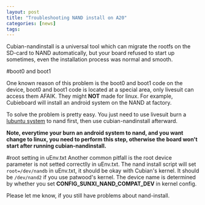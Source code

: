 ```yaml
---
layout: post
title: "Troubleshooting NAND install on A20"
categories: [news]
tags:
---
```

Cubian-nandinstall is a universal tool which can migrate the rootfs on the SD-card to NAND automatically, but your board refused to start up sometimes, even the installation process was normal and smooth.

#boot0 and boot1

One known reason of this problem is the boot0 and boot1 code on the device, boot0 and boot1 code is located at a special area, only livesuit can access them AFAIK. They might **NOT** made for linux. For example, Cubieboard will install an android system on the NAND at factory.

To solve the problem is pretty easy. You just need to use livesuit burn a [lubuntu system](http://cubieboard.org/download/) to nand first, then use cubian-nandinstall afterward.

**Note, everytime your burn an android system to nand, and you want change to linux, you need to perform this step, otherwise the board won't start after running cubian-nandinstall.**

#root setting in uEnv.txt
Another common pitfall is the root device parameter is not setted correctlly in uEnv.txt. The nand install script will set `root=/dev/nandb` in uEnv.txt, it should be okay with Cubian's kernel. It should be `/dev/nand2` if you use patwood's kernel. The device name is determined by whether you set **CONFIG_SUNXI_NAND_COMPAT_DEV** in kernel config.

Please let me know, if you still have problems about nand-install.
